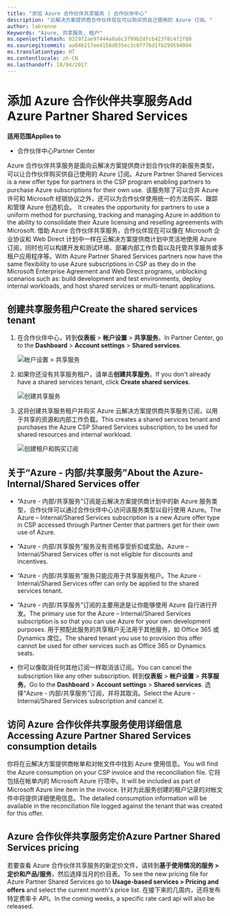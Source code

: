 ```yaml
---
title: "添加 Azure 合作伙伴共享服务 | 合作伙伴中心"
description: "云解决方案提供商合作伙伴现在可以购买供自己使用的 Azure 订阅。"
author: labrenne
Keywords: "Azure, 共享服务, 租户"
ms.openlocfilehash: 0329f2ae97444a8a8c3799b2dfcb42378c4f2f80
ms.sourcegitcommit: aa846217ee4158d835ec3c8f776d1fb299594994
ms.translationtype: HT
ms.contentlocale: zh-CN
ms.lasthandoff: 10/04/2017
---
```

# <a name="add-azure-partner-shared-services"></a><span data-ttu-id="4a113-104">添加 Azure 合作伙伴共享服务</span><span class="sxs-lookup"><span data-stu-id="4a113-104">Add Azure Partner Shared Services</span></span>

**<span data-ttu-id="4a113-105">适用范围</span><span class="sxs-lookup"><span data-stu-id="4a113-105">Applies to</span></span>**

-  <span data-ttu-id="4a113-106">合作伙伴中心</span><span class="sxs-lookup"><span data-stu-id="4a113-106">Partner Center</span></span>

<span data-ttu-id="4a113-107">Azure 合作伙伴共享服务是面向云解决方案提供商计划合作伙伴的新服务类型，可以让合作伙伴购买供自己使用的 Azure 订阅。</span><span class="sxs-lookup"><span data-stu-id="4a113-107">Azure Partner Shared Services is a new offer type for partners in the CSP program enabling partners to purchase Azure subscriptions for their own use.</span></span><span data-ttu-id="4a113-108">  该服务除了可以合并 Azure 许可和 Microsoft 经销协议之外，还可以为合作伙伴使用统一的方法购买、跟踪和管理 Azure 创造机会。</span><span class="sxs-lookup"><span data-stu-id="4a113-108">  It creates the opportunity for partners to use a uniform method for purchasing, tracking and managing Azure in addition to the ability to consolidate their Azure licensing and reselling agreements with Microsoft.</span></span> <span data-ttu-id="4a113-109">借助 Azure 合作伙伴共享服务，合作伙伴现在可以像在 Microsoft 企业协议和 Web Direct 计划中一样在云解决方案提供商计划中灵活地使用 Azure 订阅，同时也可以构建开发和测试环境、部署内部工作负载以及托管共享服务或多租户应用程序等。</span><span class="sxs-lookup"><span data-stu-id="4a113-109">With Azure Partner Shared Services partners now have the same flexibility to use Azure subscriptions in CSP as they do in the Microsoft Enterprise Agreement and Web Direct programs, unblocking scenarios such as:  build development and test environments, deploy internal workloads, and host shared services or multi-tenant applications.</span></span>  

## <a name="create-the-shared-services-tenant"></a><span data-ttu-id="4a113-110">创建共享服务租户</span><span class="sxs-lookup"><span data-stu-id="4a113-110">Create the shared services tenant</span></span>

1. <span data-ttu-id="4a113-111">在合作伙伴中心，转到**仪表板** > **帐户设置** > **共享服务**。</span><span class="sxs-lookup"><span data-stu-id="4a113-111">In Partner Center, go to the **Dashboard** > **Account settings** > **Shared services**.</span></span>

    ![**帐户设置** > **共享服务**](images/sharedservices2.png)

2. <span data-ttu-id="4a113-113">如果你还没有共享服务租户，请单击**创建共享服务**。</span><span class="sxs-lookup"><span data-stu-id="4a113-113">If you don't already have a shared services tenant, click **Create shared services**.</span></span>

    ![创建共享服务](images/sharedservices3.png)

3. <span data-ttu-id="4a113-115">这将创建共享服务租户并购买 Azure 云解决方案提供商共享服务订阅，以用于共享的资源和内部工作负载。</span><span class="sxs-lookup"><span data-stu-id="4a113-115">This creates a shared services tenant and purchases the Azure CSP Shared Services subscription, to be used for shared resources and internal workload.</span></span>

    ![创建租户和购买订阅](images/sharedservices5.png)

## <a name="about-the-azure--internalshared-services-offer"></a><span data-ttu-id="4a113-117">关于“Azure - 内部/共享服务”</span><span class="sxs-lookup"><span data-stu-id="4a113-117">About the Azure- Internal/Shared Services offer</span></span>

- <span data-ttu-id="4a113-118">“Azure - 内部/共享服务”订阅是云解决方案提供商计划中的新 Azure 服务类型，合作伙伴可以通过合作伙伴中心访问该服务类型以自行使用 Azure。</span><span class="sxs-lookup"><span data-stu-id="4a113-118">The Azure – Internal/Shared Services subscription is a new Azure offer type in CSP accessed through Partner Center that partners get for their own use of Azure.</span></span> 

- <span data-ttu-id="4a113-119">“Azure - 内部/共享服务”服务没有资格享受折扣或奖励。</span><span class="sxs-lookup"><span data-stu-id="4a113-119">Azure – Internal/Shared Services offer is not eligible for discounts and incentives.</span></span>

- <span data-ttu-id="4a113-120">“Azure - 内部/共享服务”服务只能应用于共享服务租户。</span><span class="sxs-lookup"><span data-stu-id="4a113-120">The Azure - Internal/Shared Services offer can only be applied to the shared services tenant.</span></span>

- <span data-ttu-id="4a113-121">“Azure - 内部/共享服务”订阅的主要用途是让你能够使用 Azure 自行进行开发。</span><span class="sxs-lookup"><span data-stu-id="4a113-121">The primary use for the Azure – Internal/Shared Services subscription is so that you can use Azure for your own development purposes.</span></span> <span data-ttu-id="4a113-122">用于预配此服务的共享租户无法用于其他服务，如 Office 365 或 Dynamics 席位。</span><span class="sxs-lookup"><span data-stu-id="4a113-122">The shared tenant you use to provision this offer cannot be used for other services such as Office 365 or Dynamics seats.</span></span> 

- <span data-ttu-id="4a113-123">你可以像取消任何其他订阅一样取消该订阅。</span><span class="sxs-lookup"><span data-stu-id="4a113-123">You can cancel the subscription like any other subscription.</span></span> <span data-ttu-id="4a113-124">转到**仪表板** > **帐户设置** > **共享服务**。</span><span class="sxs-lookup"><span data-stu-id="4a113-124">Go to the **Dashboard** > **Account settings** > **Shared services**.</span></span> <span data-ttu-id="4a113-125">选择“Azure - 内部/共享服务”订阅，并将其取消。</span><span class="sxs-lookup"><span data-stu-id="4a113-125">Select the Azure - Internal/Shared Services subscription and cancel it.</span></span>

## <a name="accessing-azure-partner-shared-services-consumption-details"></a><span data-ttu-id="4a113-126">访问 Azure 合作伙伴共享服务使用详细信息</span><span class="sxs-lookup"><span data-stu-id="4a113-126">Accessing Azure Partner Shared Services consumption details</span></span>

<span data-ttu-id="4a113-127">你将在云解决方案提供商帐单和对帐文件中找到 Azure 使用信息。</span><span class="sxs-lookup"><span data-stu-id="4a113-127">You will find the Azure consumption on your CSP invoice and the reconciliation file.</span></span> <span data-ttu-id="4a113-128">它将包括在帐单内的 Microsoft Azure 行项中。</span><span class="sxs-lookup"><span data-stu-id="4a113-128">It will be included as part of Microsoft Azure line item in the invoice.</span></span> <span data-ttu-id="4a113-129">针对为此服务创建的租户记录的对帐文件中将提供详细使用信息。</span><span class="sxs-lookup"><span data-stu-id="4a113-129">The detailed consumption information will be available in the reconciliation file logged against the tenant that was created for this offer.</span></span> 

## <a name="azure-partner-shared-services-pricing"></a><span data-ttu-id="4a113-130">Azure 合作伙伴共享服务定价</span><span class="sxs-lookup"><span data-stu-id="4a113-130">Azure Partner Shared Services pricing</span></span>

<span data-ttu-id="4a113-131">若要查看 Azure 合作伙伴共享服务的新定价文件，请转到**基于使用情况的服务 > 定价和产品/服务**，然后选择当月的价目表。</span><span class="sxs-lookup"><span data-stu-id="4a113-131">To see the new pricing file for Azure Partner Shared Services go to **Usage-based services > Pricing and offers** and select the current month's price list.</span></span> <span data-ttu-id="4a113-132">在接下来的几周内，还将发布特定费率卡 API。</span><span class="sxs-lookup"><span data-stu-id="4a113-132">In the coming weeks, a specific rate card api will also be released.</span></span>


